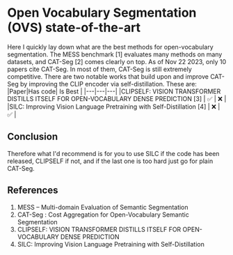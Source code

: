 
# Open Vocabulary Segmentation (OVS) state-of-the-art

Here I quickly lay down what are the best methods for open-vocabulary segmentation.
The MESS benchmark [1] evaluates many methods on many datasets, and CAT-Seg [2] comes clearly on top.
As of Nov 22 2023, only 10 papers cite CAT-Seg. In most of them, CAT-Seg is still extremely competitive.
There are two notable works that build upon and improve CAT-Seg by improving the CLIP encoder via self-distillation.
These are:
|Paper|Has code| Is Best |
|---|---|---|
|CLIPSELF: VISION TRANSFORMER DISTILLS ITSELF FOR OPEN-VOCABULARY DENSE PREDICTION [3] | :white_check_mark: | :x: |
|SILC: Improving Vision Language Pretraining with Self-Distillation [4] |  :x: | :white_check_mark: |


## Conclusion
Therefore what I'd recommend is for you to use SILC if the code has been released, CLIPSELF if not, and if the last one is too hard just go for plain CAT-Seg.

## References
1. MESS – Multi-domain Evaluation of Semantic Segmentation
2. CAT-Seg : Cost Aggregation for Open-Vocabulary Semantic Segmentation
3. CLIPSELF: VISION TRANSFORMER DISTILLS ITSELF FOR OPEN-VOCABULARY DENSE PREDICTION 
4. SILC: Improving Vision Language Pretraining with Self-Distillation 

